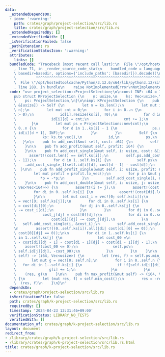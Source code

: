 ```yaml
---
data:
  _extendedDependsOn:
  - icon: ':warning:'
    path: crates/graph/project-selection/src/lib.rs
    title: crates/graph/project-selection/src/lib.rs
  _extendedRequiredBy: []
  _extendedVerifiedWith: []
  _isVerificationFailed: false
  _pathExtension: rs
  _verificationStatusIcon: ':warning:'
  attributes:
    links: []
  bundledCode: "Traceback (most recent call last):\n  File \"/opt/hostedtoolcache/Python/3.12.6/x64/lib/python3.12/site-packages/onlinejudge_verify/documentation/build.py\"\
    , line 71, in _render_source_code_stat\n    bundled_code = language.bundle(stat.path,\
    \ basedir=basedir, options={'include_paths': [basedir]}).decode()\n          \
    \         ^^^^^^^^^^^^^^^^^^^^^^^^^^^^^^^^^^^^^^^^^^^^^^^^^^^^^^^^^^^^^^^^^^^^^^^^^^^^^^^^^\n\
    \  File \"/opt/hostedtoolcache/Python/3.12.6/x64/lib/python3.12/site-packages/onlinejudge_verify/languages/rust.py\"\
    , line 288, in bundle\n    raise NotImplementedError\nNotImplementedError\n"
  code: "use project_selection::ProjectSelection;\n\nconst INF: i64 = 1 << 61;\n\n\
    pub struct KProjectSelection {\n    n: usize,\n    ks: Vec<usize>,\n    id: Vec<Vec<usize>>,\n\
    \    ps: ProjectSelection,\n}\n\nimpl KProjectSelection {\n    pub fn new(ks:\
    \ &[usize]) -> Self {\n        let n = ks.len();\n        let mut id = vec![vec![];\
    \ n];\n        let mut cnt = 0;\n        for i in 0..n {\n            assert!(ks[i]\
    \ > 0);\n            id[i].resize(ks[i], !0);\n            for d in 1..ks[i] {\n\
    \                id[i][d] = cnt;\n                cnt += 1;\n            }\n \
    \       }\n        let mut ps = ProjectSelection::new(cnt);\n        for i in\
    \ 0..n {\n            for d in 1..ks[i] - 1 {\n                ps.add_cost_double_10(id[i][d],\
    \ id[i][d + 1], INF);\n            }\n        }\n        Self {\n            n,\n\
    \            ks: ks.to_vec(),\n            id,\n            ps,\n        }\n \
    \   }\n\n    pub fn add_cost(&mut self, cost: i64) {\n        self.ps.add_cost(cost);\n\
    \    }\n\n    pub fn add_profit(&mut self, profit: i64) {\n        self.ps.add_profit(profit);\n\
    \    }\n\n    pub fn add_cost_single(&mut self, i: usize, cost: &[i64]) {\n  \
    \      assert!(cost.len() == self.ks[i]);\n        self.ps.add_cost(cost[self.ks[i]\
    \ - 1]);\n        for d in 1..self.ks[i] {\n            self.ps\n            \
    \    .add_cost_single_1(self.id[i][d], cost[d - 1] - cost[d]);\n        }\n  \
    \  }\n\n    pub fn add_profit_single(&mut self, i: usize, profit: &[i64]) {\n\
    \        let mut profit = profit.to_vec();\n        for p in &mut profit {\n \
    \           *p = -*p;\n        }\n        self.add_cost_single(i, &profit);\n\
    \    }\n\n    pub fn add_cost_double(&mut self, i: usize, j: usize, mut cost:\
    \ Vec<Vec<i64>>) {\n        assert!(i != j);\n        assert!(cost.len() == self.ks[i]);\n\
    \        for di in 0..self.ks[i] {\n            assert!(cost[di].len() == self.ks[j]);\n\
    \        }\n\n        let mut cost_i = vec![0; self.ks[i]];\n        let mut cost_j\
    \ = vec![0; self.ks[j]];\n        for di in 0..self.ks[i] {\n            cost_i[di]\
    \ = cost[di][0];\n            for dj in 0..self.ks[j] {\n                cost[di][dj]\
    \ -= cost_i[di];\n            }\n        }\n        for dj in 0..self.ks[j] {\n\
    \            cost_j[dj] = cost[0][dj];\n            for di in 0..self.ks[i] {\n\
    \                cost[di][dj] -= cost_j[dj];\n            }\n        }\n     \
    \   self.add_cost_single(i, &cost_i);\n        self.add_cost_single(j, &cost_j);\n\
    \n        assert!((0..self.ks[i]).all(|di| cost[di][0] == 0));\n        assert!((0..self.ks[j]).all(|dj|\
    \ cost[0][dj] == 0));\n\n        for di in 1..self.ks[i] {\n            for dj\
    \ in 1..self.ks[j] {\n                let cost_00 =\n                    cost[di][dj]\
    \ - cost[di][dj - 1] - cost[di - 1][dj] + cost[di - 1][dj - 1];\n            \
    \    assert!(cost_00 <= 0);\n                self.ps\n                    .add_profit_double_00(self.id[i][di],\
    \ self.id[j][dj], -cost_00);\n            }\n        }\n    }\n\n    pub fn min_cost(&mut\
    \ self) -> (i64, Vec<usize>) {\n        let (res, f) = self.ps.min_cost();\n \
    \       let mut g = vec![0; self.n];\n        for i in 0..self.n {\n         \
    \   for di in 1..self.ks[i] {\n                if !f[self.id[i][di]] {\n     \
    \               g[i] += 1;\n                }\n            }\n        }\n    \
    \    (res, g)\n    }\n\n    pub fn max_profit(&mut self) -> (i64, Vec<usize>)\
    \ {\n        let (mut res, f) = self.min_cost();\n        res = -res;\n      \
    \  (res, f)\n    }\n}\n"
  dependsOn:
  - crates/graph/project-selection/src/lib.rs
  isVerificationFile: false
  path: crates/graph/k-project-selection/src/lib.rs
  requiredBy: []
  timestamp: '2024-04-23 13:31:46+09:00'
  verificationStatus: LIBRARY_NO_TESTS
  verifiedWith: []
documentation_of: crates/graph/k-project-selection/src/lib.rs
layout: document
redirect_from:
- /library/crates/graph/k-project-selection/src/lib.rs
- /library/crates/graph/k-project-selection/src/lib.rs.html
title: crates/graph/k-project-selection/src/lib.rs
---
```

